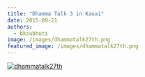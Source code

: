 ```yaml
---
title: "Dhamma Talk 3 in Kauai"
date: 2015-09-21
authors: 
  - bksubhuti
image: /images/dhammatalk27th.png
featured_image: /images/dhammatalk27th.png
---
```


[![dhammatalk27th](/images/dhammatalk27th.png)](/images/2015/09/dhammatalk27th.png)